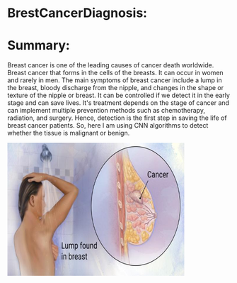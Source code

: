 # BrestCancerDiagnosis:
# Summary:
Breast cancer is one of the leading causes of cancer death worldwide. Breast cancer that forms in the cells of the breasts. It can occur in women and rarely in men. The main symptoms of breast cancer include a lump in the breast, bloody discharge from the nipple, and changes in the shape or texture of the nipple or breast. It can be controlled if we detect it in the early stage and can save lives. It's treatment depends on the stage of cancer and can implement multiple prevention methods such as chemotherapy, radiation, and surgery.
Hence, detection is the first step in saving the life of breast cancer patients. So, here I am using CNN algorithms to detect whether the tissue is malignant or benign.

<img src="image/breast.jpg" width="400px" height="300px">
